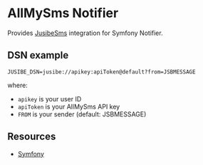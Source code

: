 AllMySms Notifier
=================

Provides [JusibeSms](https://.jusibe.com/) integration for Symfony Notifier.

DSN example
-----------

```
JUSIBE_DSN=jusibe://apikey:apiToken@default?from=JSBMESSAGE
```

where:
- `apikey` is your user ID
- `apiToken` is your AllMySms API key
- `FROM` is your sender (default: JSBMESSAGE)

Resources
---------

* [Symfony](https://symfony.com/doc/current/index.html)